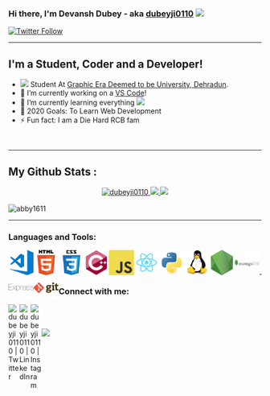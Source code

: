 <meta name="viewport" content="width=device-width, initial-scale=1.0">

### Hi there, I'm Devansh Dubey - aka [dubeyji0110][website] <img src="https://github.com/TheDudeThatCode/TheDudeThatCode/blob/master/Assets/Hi.gif" width="29px">

[![Twitter Follow](https://img.shields.io/twitter/follow/dubeyji0110?color=1DA1F2&logo=twitter&style=for-the-badge)](https://twitter.com/intent/follow?original_referer=https%3A%2F%2Fgithub.com%2Fdubeyji0110&screen_name=dubeyji0110)

---

## I'm a Student, Coder and a Developer!
- <img src="https://github.com/TheDudeThatCode/TheDudeThatCode/blob/master/Assets/Developer.gif" width="24px"> Student At [Graphic Era Deemed to be University, Dehradun][school].
- 🔭 I’m currently working on a [VS Code][web]!
- 🌱 I’m currently learning everything <img src="https://github.com/TheDudeThatCode/TheDudeThatCode/blob/master/Assets/Earth.gif" width="22px">
- 🥅 2020 Goals: To Learn Web Development 
- ⚡ Fun fact: I am a Die Hard RCB fam

<br />

---

## My Github Stats :

<p align="center">
<a href="https://github.com/dubeyji0110">
    <img src="https://github-profile-trophy.vercel.app/?username=dubeyji0110" alt="dubeyji0110" />
    <img height="180em" src="https://github-readme-stats.vercel.app/api?username=dubeyji0110&show_icons=true&hide_border=true&theme=radical" />
    <img height="180em" src="https://github-readme-stats.vercel.app/api/top-langs/?username=dubeyji0110&theme=radical&layout=compact" />
</a>
</p>
<p><img align="center" src="https://github-readme-streak-stats.herokuapp.com/?user=abby1611&" alt="abby1611" /></p>

[twitter]: https://twitter.com/dubeyji0110
[instagram]: https://instagram.com/_cpp.freak
[linkedin]: https://www.linkedin.com/in/devansh-dubey-5701601b0/
[website]: https://dubeyji0110vlogs.wordpress.com/
[web]: https://code.visualstudio.com/
[school]: https://www.geu.ac.in/

---

<p>
    
### Languages and Tools:
<img align="left" alt="Visual Studio Code" width="50px" src="https://raw.githubusercontent.com/github/explore/80688e429a7d4ef2fca1e82350fe8e3517d3494d/topics/visual-studio-code/visual-studio-code.png" />
<img align="left" alt="HTML5" width="50px" src="https://raw.githubusercontent.com/github/explore/80688e429a7d4ef2fca1e82350fe8e3517d3494d/topics/html/html.png" />
<img align="left" alt="CSS3" width="50px" src="https://raw.githubusercontent.com/github/explore/80688e429a7d4ef2fca1e82350fe8e3517d3494d/topics/css/css.png" />
<img align="left" alt="C++" width="50px" src="https://github.com/devicons/devicon/blob/master/icons/cplusplus/cplusplus-original.svg" />
<img align="left" alt="JavaScript" width="50px" src="https://raw.githubusercontent.com/github/explore/80688e429a7d4ef2fca1e82350fe8e3517d3494d/topics/javascript/javascript.png" />
<img align="left" alt="React" width="50px" src="https://raw.githubusercontent.com/github/explore/80688e429a7d4ef2fca1e82350fe8e3517d3494d/topics/react/react.png" />
<img align="left" alt="Python" width="50px" src="https://github.com/devicons/devicon/blob/master/icons/python/python-original.svg" />
<img align="left" alt="Linux" width="50px" src="https://github.com/devicons/devicon/blob/master/icons/linux/linux-original.svg" />
<img align="left" alt="Node.js" width="50px" src="https://raw.githubusercontent.com/github/explore/80688e429a7d4ef2fca1e82350fe8e3517d3494d/topics/nodejs/nodejs.png" />
<img align="left" width="50px" src="https://raw.githubusercontent.com/github/explore/80688e429a7d4ef2fca1e82350fe8e3517d3494d/topics/mongodb/mongodb.png" />
<img align="left" width="50px"" src="https://raw.githubusercontent.com/github/explore/80688e429a7d4ef2fca1e82350fe8e3517d3494d/topics/express/express.png" />
<img align="left" width="50px"src="https://raw.githubusercontent.com/github/explore/80688e429a7d4ef2fca1e82350fe8e3517d3494d/topics/git/git.png" />

</p>
<br /><br />

---

<p>
    
### Connect with me:

[<img align="left" alt="dubeyji0110 | Twitter" width="22px" src="https://cdn.jsdelivr.net/npm/simple-icons@v3/icons/twitter.svg" bgcolor="white" />][twitter]
[<img align="left" alt="dubeyji0110 | LinkedIn" width="22px" src="https://cdn.jsdelivr.net/npm/simple-icons@v3/icons/linkedin.svg" bgcolor="white" />][linkedin]
[<img align="left" alt="dubeyji0110 | Instagram" width="22px" src="https://cdn.jsdelivr.net/npm/simple-icons@v3/icons/instagram.svg" bgcolor="white" />][instagram]
</p>

<br /><br />

![](https://komarev.com/ghpvc/?username=dubeyji0110)
